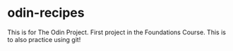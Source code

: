 # odin-recipes

This is for The Odin Project. First project in the Foundations Course.
This is to also practice using git!